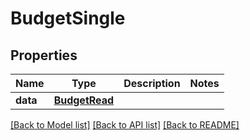 # BudgetSingle


## Properties
Name | Type | Description | Notes
------------ | ------------- | ------------- | -------------
**data** | [**BudgetRead**](BudgetRead.md) |  | 

[[Back to Model list]](../README.md#documentation-for-models) [[Back to API list]](../README.md#documentation-for-api-endpoints) [[Back to README]](../README.md)


